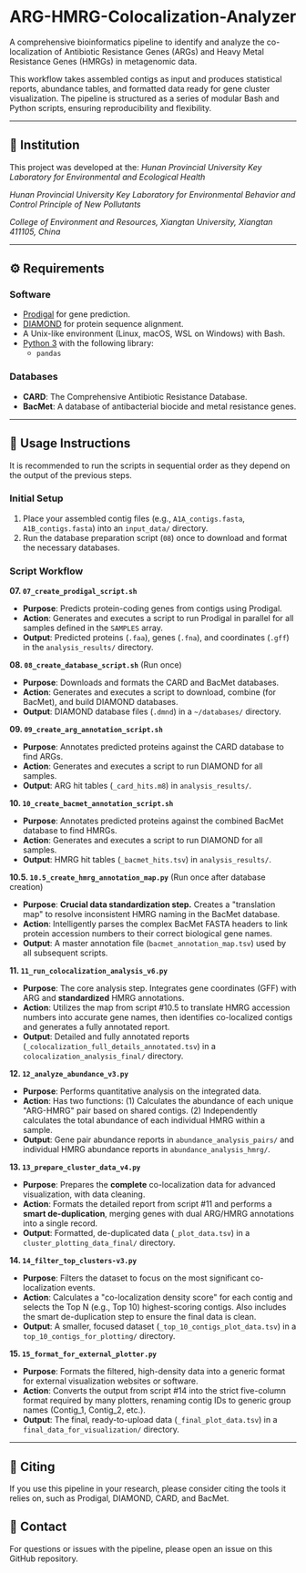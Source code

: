 
# ARG-HMRG-Colocalization-Analyzer

A comprehensive bioinformatics pipeline to identify and analyze the co-localization of Antibiotic Resistance Genes (ARGs) and Heavy Metal Resistance Genes (HMRGs) in metagenomic data.

This workflow takes assembled contigs as input and produces statistical reports, abundance tables, and formatted data ready for gene cluster visualization. The pipeline is structured as a series of modular Bash and Python scripts, ensuring reproducibility and flexibility.

---

## 🏢 Institution

This project was developed at the:
*Hunan Provincial University Key Laboratory for Environmental and Ecological Health* 

*Hunan Provincial University Key Laboratory for Environmental Behavior and Control Principle of New Pollutants* 

*College of Environment and Resources, Xiangtan University, Xiangtan 411105, China*

---

## ⚙️ Requirements

### Software
*   [Prodigal](https://github.com/hyattpd/Prodigal) for gene prediction.
*   [DIAMOND](https://github.com/bbuchfink/diamond) for protein sequence alignment.
*   A Unix-like environment (Linux, macOS, WSL on Windows) with Bash.
*   [Python 3](https://www.python.org/) with the following library:
    *   `pandas`

### Databases
*   **CARD**: The Comprehensive Antibiotic Resistance Database.
*   **BacMet**: A database of antibacterial biocide and metal resistance genes.

---

## 🚀 Usage Instructions

It is recommended to run the scripts in sequential order as they depend on the output of the previous steps.

### Initial Setup

1.  Place your assembled contig files (e.g., `A1A_contigs.fasta`, `A1B_contigs.fasta`) into an `input_data/` directory.
2.  Run the database preparation script (`08`) once to download and format the necessary databases.

### Script Workflow

**07. `07_create_prodigal_script.sh`**
*   **Purpose**: Predicts protein-coding genes from contigs using Prodigal.
*   **Action**: Generates and executes a script to run Prodigal in parallel for all samples defined in the `SAMPLES` array.
*   **Output**: Predicted proteins (`.faa`), genes (`.fna`), and coordinates (`.gff`) in the `analysis_results/` directory.

**08. `08_create_database_script.sh`** (Run once)
*   **Purpose**: Downloads and formats the CARD and BacMet databases.
*   **Action**: Generates and executes a script to download, combine (for BacMet), and build DIAMOND databases.
*   **Output**: DIAMOND database files (`.dmnd`) in a `~/databases/` directory.

**09. `09_create_arg_annotation_script.sh`**
*   **Purpose**: Annotates predicted proteins against the CARD database to find ARGs.
*   **Action**: Generates and executes a script to run DIAMOND for all samples.
*   **Output**: ARG hit tables (`_card_hits.m8`) in `analysis_results/`.

**10. `10_create_bacmet_annotation_script.sh`**
*   **Purpose**: Annotates predicted proteins against the combined BacMet database to find HMRGs.
*   **Action**: Generates and executes a script to run DIAMOND for all samples.
*   **Output**: HMRG hit tables (`_bacmet_hits.tsv`) in `analysis_results/`.

**10.5. `10.5_create_hmrg_annotation_map.py`** (Run once after database creation)
*   **Purpose**: **Crucial data standardization step.** Creates a "translation map" to resolve inconsistent HMRG naming in the BacMet database.
*   **Action**: Intelligently parses the complex BacMet FASTA headers to link protein accession numbers to their correct biological gene names.
*   **Output**: A master annotation file (`bacmet_annotation_map.tsv`) used by all subsequent scripts.

**11. `11_run_colocalization_analysis_v6.py`**
*   **Purpose**: The core analysis step. Integrates gene coordinates (GFF) with ARG and **standardized** HMRG annotations.
*   **Action**: Utilizes the map from script #10.5 to translate HMRG accession numbers into accurate gene names, then identifies co-localized contigs and generates a fully annotated report.
*   **Output**: Detailed and fully annotated reports (`_colocalization_full_details_annotated.tsv`) in a `colocalization_analysis_final/` directory.

**12. `12_analyze_abundance_v3.py`**
*   **Purpose**: Performs quantitative analysis on the integrated data.
*   **Action**: Has two functions: (1) Calculates the abundance of each unique "ARG-HMRG" pair based on shared contigs. (2) Independently calculates the total abundance of each individual HMRG within a sample.
*   **Output**: Gene pair abundance reports in `abundance_analysis_pairs/` and individual HMRG abundance reports in `abundance_analysis_hmrg/`.

**13. `13_prepare_cluster_data_v4.py`**
*   **Purpose**: Prepares the **complete** co-localization data for advanced visualization, with data cleaning.
*   **Action**: Formats the detailed report from script #11 and performs a **smart de-duplication**, merging genes with dual ARG/HMRG annotations into a single record.
*   **Output**: Formatted, de-duplicated data (`_plot_data.tsv`) in a `cluster_plotting_data_final/` directory.

**14. `14_filter_top_clusters-v3.py`**
*   **Purpose**: Filters the dataset to focus on the most significant co-localization events.
*   **Action**: Calculates a "co-localization density score" for each contig and selects the Top N (e.g., Top 10) highest-scoring contigs. Also includes the smart de-duplication step to ensure the final data is clean.
*   **Output**: A smaller, focused dataset (`_top_10_contigs_plot_data.tsv`) in a `top_10_contigs_for_plotting/` directory.

**15. `15_format_for_external_plotter.py`**
*   **Purpose**: Formats the filtered, high-density data into a generic format for external visualization websites or software.
*   **Action**: Converts the output from script #14 into the strict five-column format required by many plotters, renaming contig IDs to generic group names (Contig_1, Contig_2, etc.).
*   **Output**: The final, ready-to-upload data (`_final_plot_data.tsv`) in a `final_data_for_visualization/` directory.

---

## 📄 Citing

If you use this pipeline in your research, please consider citing the tools it relies on, such as Prodigal, DIAMOND, CARD, and BacMet.

## 📧 Contact

For questions or issues with the pipeline, please open an issue on this GitHub repository.
